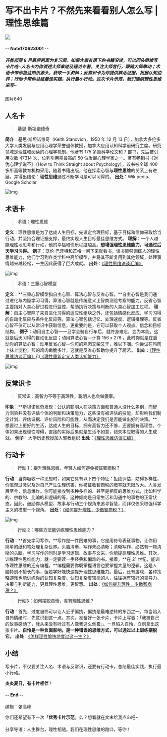 # 写不出卡片？不然先来看看别人怎么写 | 理性思维篇

![](http://mmbiz.qpic.cn/mmbiz_png/P7zzkBGoztFUtGQKAqGmGGw4yZB9iaYAuy849uQD1xqLmh0TZtriauaibym6NLyoVPt2B4TKIb7eoDUmpqvVhuupg/640?wx_fmt=png&tp=webp&wxfrom=5&wx_lazy=1)

#### -- Note170623001 --

##### 开智部落 6 月最后两周为复习周。如果大家有落下的书籍没读，可以回头继续写卡片咯~人名卡为你讲述大师事迹及理论专著，关注大师言行，跟随大师举动；术语卡带你抵达知识源头，获取一手资料；反常识卡为你提供鲜活证据，拓展认知边界；行动卡帮你总结最佳实践，执行最小行动。这次卡片示范，我们围绕**理性思维**来写~

图片640

## 人名卡

> **基思·斯坦诺维奇**

**简介**：基思·斯坦诺维奇（Keith Stanovich，1950 年 12 月 13 日），加拿大多伦多大学人类发展与应用心理学荣誉退休教授，加拿大应用认知科学前研究主席。研究领域是理性和阅读的心理学机制，他著有 175 多篇科学论文和 7 部书，先后被引用次数 47314 次，位列引用率最高的 50 位发展心理学家之一。著有畅销书《对伪心理学说不》（How to Think Straight about Psychology），该书被全球 400 多所高等教育机构采用。随着书籍出版，他在探索心智与**理性思维**的关系上有进展，并得出结论：**理性思维**通过不断学习是可以习得的。
**出处**：Wikipedia、Google Scholar

![img](http://mmbiz.qpic.cn/mmbiz_png/ice5enJHe2Tg4s6u3TodLROzCo7ibsTlaS6oqp6ruicWv97YZSa47pSeqvgugI2iaib2b2gb5skOtSkPBKccUcZSrgw/640?wx_fmt=png&tp=webp&wxfrom=5&wx_lazy=1)

## 术语卡

> **术语：理性思维**

**定义**：理性思维是为了达成人生目标，先设定合理目标，基于目标和信仰采取恰当行动，并坚持合理证据支撑，最终实现人生目标最佳思维方式。
**理解**：一个人越能理性地思考和行动，他的幸福和快乐程度越高。**想增强理性思维能力，可通过后天学习习得。**
**例子**：沃伦·巴菲特和芒格一闲下来就看书，读书能够训练人的理性思维能力，他们学习到各类学科中高阶模型，并将其不断复用到其他领域，处理事情越来越轻松，一生因此获得了巨大成就。
**出处**：[《理性思维访谈汇编》](http://mp.weixin.qq.com/s?__biz=MzA4ODM4ODQ3MQ==&mid=2651928594&idx=1&sn=968ee2074c0af271a26fa354af897eff)

![img](http://mmbiz.qpic.cn/mmbiz_png/ice5enJHe2Tg4s6u3TodLROzCo7ibsTlaSl0tc6wTjTBbwGGHu9rwaPtWsPQ2xFUATZRoodHYjPAzauAibMrE8ULg/640?wx_fmt=png&tp=webp&wxfrom=5&wx_lazy=1)

> **术语：三重心智模型**

**定义**：**三重心智模型指自主心智、算法心智与反省心智。**自主心智是我们通过进化与内隐学习习得，算法心智就是传统意义上智商测验考察的能力，反省心智主要指对人类心智过程进行监控，帮助执行决策与判断的人类心智加工过程。
**理解**：自主心智除了来自进化习得的适应性组块之外，还包括情感化反应、学习习得的自动化反应与条件化反应等。算法心智包括记忆、处理速度、逻辑推理等。反省心智不仅可以从常识中获取信息，更重要的是，它可以获取个人观点、信念和目标结构。
**例子**：动用自主心智—一旦学会骑自行车后，就终身难忘，变为本能，这就是后天习得的自动化反应；动用算法心智—计算 156 x 276 ，此时你就是在启动你的算法心智；动用反省心智—你煎的鸡肉又柴又干，难以下咽。你尝试在鸡肉上抹上淀粉，煎的鸡肉嫩脆多汁，这就是反省心智助你提升了厨艺。
**出处**：[《理性思维访谈汇编》](http://mp.weixin.qq.com/s?__biz=MzA4ODM4ODQ3MQ==&mid=2651928594&idx=1&sn=968ee2074c0af271a26fa354af897eff)和[《理性重新定义人类认知能力》](http://mp.weixin.qq.com/s?__biz=MzA4ODM4ODQ3MQ==&mid=2651928606&idx=1&sn=5e8017f3cc36d19645cf368c03d53d09#rd)

![img](http://mmbiz.qpic.cn/mmbiz_png/ice5enJHe2Tg4s6u3TodLROzCo7ibsTlaSQyahrsJvCmb8OZCkyBRwKQ0T13Pw8z8prKyj4icUkeFJkzcDwibzGBSA/640?wx_fmt=png&tp=webp&wxfrom=5&wx_lazy=1)

## 反常识卡

> **反常识：高智力不等于高理性，聪明人也会做傻事。**

**印象**：**斯坦诺维奇发现：公认的聪明人在决策方面和普通人没什么差别，而智力测验并没有评估个体的判断和决策能力，这些没有被评估的技能，却影响我们制定计划、评估证据、评价风险和可能性，从而决定我们是否能做出好的决策。**想要过上更好的生活，达成人生的目标，拥有高智力还不够，还要拥有高理性。个体如果出现理性障碍，直接的实际后果就是生活不如意，错失本应取得的人生成就。
**例子**：大学历史教授加入邪教组织
**出处**：[《理性思维访谈汇编》](http://mp.weixin.qq.com/s?__biz=MzA4ODM4ODQ3MQ==&mid=2651928594&idx=1&sn=968ee2074c0af271a26fa354af897eff)

## 行动卡

> **行动 1：提升理性思维，年轻人如何避免被征智商税？**

**行动**：当你吸收一种思想时，如果它具有以下四个特征：拒绝评估，妨碍多样性，价值观过激以及对自己产生生理伤害，你被征收智商税的概率就无限放大。人类发展至今，信息爆炸。你可能接收到多种多样的、甚至是相反的思维方式，比如科学的、宗教的、比喻的和逻辑的等，这种倾向是日常生活和沟通中的事物的正常状态。因此，鼓励你从模型、故事与行动三个视角来追寻智慧，而非仅仅采取强科学主义的模型一个视角。
**出处**：[《如何提升理性，少缴智商税？》](http://mp.weixin.qq.com/s?__biz=MzA4ODM4ODQ3MQ==&mid=2651928611&idx=1&sn=09a9d8b07cbe6f197de64bd7110c8b32)

![img](http://mmbiz.qpic.cn/mmbiz_png/ice5enJHe2Tg4s6u3TodLROzCo7ibsTlaSsEcyjz7nX2qhDpAs4a31C4GQoOYZpXNxUs7rOG2yjzywDXOJolyiajA/640?wx_fmt=png&tp=webp&wxfrom=5&wx_lazy=1)

> **行动 2：哪些方法能训练理性思维能力？**

**行动**：**首先学习写作。**写作是一件困难的事，它是用符号表征事物，让你用简单的纸和笔处理复杂世界。头脑清晰，写作未必清晰；清晰写作，必然有一颗清晰的头脑。学习写作的同时是学习逻辑、故事与文采，你能提高理性思维。其次，训练理性思维能力，就一定要读一手经典和偏难的书。接着，**在 21 世纪，能训练理性思维的还有编程。**编程需要你既掌握语言也要掌握大量的逻辑，这是人脑特别不擅长的事，但若学好能快速提升理性思维能力。最后，还有游戏，各种策略游戏也能训练你的认知复杂度。认知复杂度较高的人，往往拥有较好的领导力、决策与判断能力，更具理性思维，更智慧。
**出处**：[《如何提升理性，少缴智商税？》](http://mp.weixin.qq.com/s?__biz=MzA4ODM4ODQ3MQ==&mid=2651928611&idx=1&sn=09a9d8b07cbe6f197de64bd7110c8b32)

> **行动3：如何摆脱自怜，具有理性思维？**

**行动**：首先，过度自怜可以让人近乎偏执，偏执是最难逆转的东西之一，每当陷入自怜情绪时，先意识到这一点。其次，准备好一张卡片，卡片上写着：「我被自己的故事感动了，我从来没有听过有人像我这么倒霉」。一旦陷入自怜，立刻拿出这张卡片。**自怜是一种负面影响，是一种错误的思维方式，可以通过以上训练摆脱它。**
**出处**：[《怎样理性愉快地度过这一生？》](http://mp.weixin.qq.com/s?__biz=MzA4ODM4ODQ3MQ==&mid=2651928600&idx=1&sn=f1f66618a7bf44f505ed1642ce9babfe)

## 小结

写卡片，不仅要关注人名、术语与反常识，还要有行动卡，总结最佳实践，执行最小行动。

**炎炎夏日，有卡片相伴！**

#### -- End --

编辑：张高峰

你们还希望有下一次「**优秀卡片示范**」么？想看就在文末给我点👍吧~


分享导语：人生舞台，理性相随。我们在理性思维的路口，等你！